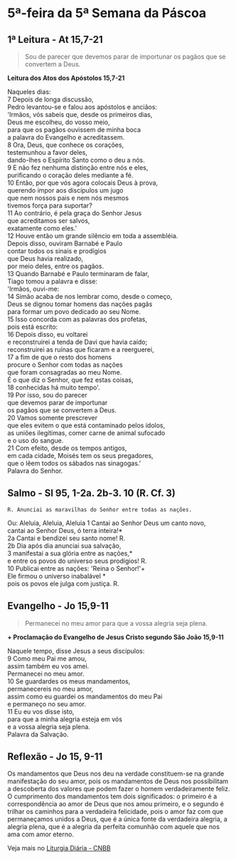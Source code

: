 # 5ª-feira da 5ª Semana da Páscoa

## 1ª Leitura - At 15,7-21

> Sou de parecer que devemos parar de importunar os pagãos que se convertem a Deus.

**Leitura dos Atos dos Apóstolos 15,7-21**

Naqueles dias:    
7 Depois de longa discussão,   
 Pedro levantou-se e falou aos apóstolos e anciãos:   
 'Irmãos, vós sabeis que, desde os primeiros dias,   
 Deus me escolheu, do vosso meio,   
 para que os pagãos ouvissem de minha boca   
 a palavra do Evangelho e acreditassem.    
8 Ora, Deus, que conhece os corações,   
 testemunhou a favor deles,   
 dando-lhes o Espírito Santo como o deu a nós.    
9 E não fez nenhuma distinção entre nós e eles,   
 purificando o coração deles mediante a fé.    
10 Então, por que vós agora colocais Deus à prova,   
 querendo impor aos discípulos um jugo   
 que nem nossos pais e nem nós mesmos   
 tivemos força para suportar?    
11 Ao contrário, é pela graça do Senhor Jesus   
 que acreditamos ser salvos,   
 exatamente como eles.'    
12 Houve então um grande silêncio em toda a assembléia.   
 Depois disso, ouviram Barnabé e Paulo   
 contar todos os sinais e prodígios   
 que Deus havia realizado,   
 por meio deles, entre os pagãos.    
13 Quando Barnabé e Paulo terminaram de falar,   
 Tiago tomou a palavra e disse:   
 'Irmãos, ouvi-me:    
14 Simão acaba de nos lembrar como, desde o começo,   
 Deus se dignou tomar homens das nações pagãs   
 para formar um povo dedicado ao seu Nome.    
15 Isso concorda com as palavras dos profetas,   
 pois está escrito:    
16 Depois disso, eu voltarei   
 e reconstruirei a tenda de Davi que havia caído;   
 reconstruirei as ruínas que ficaram e a reerguerei,    
17 a fim de que o resto dos homens   
 procure o Senhor com todas as nações   
 que foram consagradas ao meu Nome.   
 É o que diz o Senhor, que fez estas coisas,    
18 conhecidas há muito tempo'.    
19 Por isso, sou do parecer   
 que devemos parar de importunar   
 os pagãos que se convertem a Deus.    
20 Vamos somente prescrever   
 que eles evitem o que está contaminado pelos ídolos,   
 as uniões ilegítimas, comer carne de animal sufocado   
 e o uso do sangue.    
21 Com efeito, desde os tempos antigos,   
 em cada cidade, Moisés tem os seus pregadores,   
 que o lêem todos os sábados nas sinagogas.'   
 Palavra do Senhor.

## Salmo - Sl 95, 1-2a. 2b-3. 10 (R. Cf. 3)

`R. Anunciai as maravilhas do Senhor entre todas as nações.`

Ou: Aleluia, Aleluia, Aleluia 
1 Cantai ao Senhor Deus um canto novo,    
 cantai ao Senhor Deus, ó terra inteira!*    
2a Cantai e bendizei seu santo nome! R.    
2b Dia após dia anunciai sua salvação,     
3 manifestai a sua glória entre as nações,*   
 e entre os povos do universo seus prodígios! R.    
10 Publicai entre as nações: 'Reina o Senhor!'+   
 Ele firmou o universo inabalável *   
 pois os povos ele julga com justiça. R.

## Evangelho - Jo 15,9-11

> Permanecei no meu amor para que a vossa alegria seja plena.

**+ Proclamação do Evangelho de Jesus Cristo segundo São João 15,9-11**

Naquele tempo, disse Jesus a seus discípulos:    
9 Como meu Pai me amou,    
 assim também eu vos amei.   
 Permanecei no meu amor.    
10 Se guardardes os meus mandamentos,   
 permanecereis no meu amor,   
 assim como eu guardei os mandamentos do meu Pai   
 e permaneço no seu amor.    
11 Eu eu vos disse isto,   
 para que a minha alegria esteja em vós   
 e a vossa alegria seja plena.   
 Palavra da Salvação.

## Reflexão - Jo 15, 9-11

Os mandamentos que Deus nos deu na verdade constituem-se na grande manifestação do seu amor, pois os mandamentos de Deus nos possibilitam a descoberta dos valores que podem fazer o homem verdadeiramente feliz. O cumprimento dos mandamentos tem dois significados: o primeiro é a correspondência ao amor de Deus que nos amou primeiro, e o segundo é trilhar os caminhos para a verdadeira felicidade, pois o amor faz com que permaneçamos unidos a Deus, que é a única fonte da verdadeira alegria, a alegria plena, que é a alegria da perfeita comunhão com aquele que nos ama com amor eterno.

Veja mais no [Liturgia Diária - CNBB](http://liturgiadiaria.cnbb.org.br/app/user/user/UserView.php?ano=2017&mes=5&dia=18)